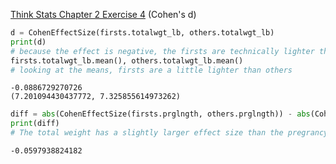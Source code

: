 [Think Stats Chapter 2 Exercise 4](http://greenteapress.com/thinkstats2/html/thinkstats2003.html#toc24) (Cohen's d)
```python
d = CohenEffectSize(firsts.totalwgt_lb, others.totalwgt_lb)
print(d)
# because the effect is negative, the firsts are technically lighter than the others, but it is a very small diff
firsts.totalwgt_lb.mean(), others.totalwgt_lb.mean()
# looking at the means, firsts are a little lighter than others
```
``` 
-0.0886729270726
(7.201094430437772, 7.325855614973262)
```

```python
diff = abs(CohenEffectSize(firsts.prglngth, others.prglngth)) - abs(CohenEffectSize(firsts.totalwgt_lb, others.totalwgt_lb))
print(diff)
# The total weight has a slightly larger effect size than the pregrancy length when comparing firsts and others
```
```
-0.0597938824182
```
